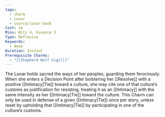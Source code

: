 ```yaml
---
tags:
  - charm
  - Lunar
  - source/lunar-book
Cost: 1m
Mins: Wits 4, Essence 3
Type: Reflexive
Keywords:
  - None
Duration: Instant
Prerequisite Charms:
  - "[[Shepherd Wolf Vigil]]"
---
```

The Lunar holds sacred the ways of her peoples, guarding them ferociously. When she enters a Decision Point after bolstering her [[Resolve]] with a positive [[Intimacy|Tie]] toward a culture, she may cite one of that culture’s customs as justification for resisting, treating it as an [[Intimacy]] with the same intensity as her [[Intimacy|Tie]] toward the culture. This Charm can only be used in defense of a given [[Intimacy|Tie]] once per story, unless reset by upholding that [[Intimacy|Tie]] by participating in one of the culture’s customs.